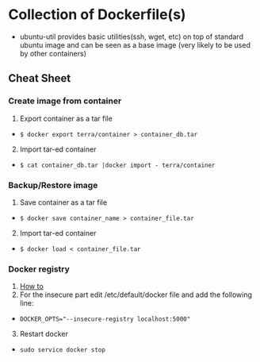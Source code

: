 # Collection of Dockerfile(s)

 - ubuntu-util provides basic utilities(ssh, wget, etc) on top of standard ubuntu image and can be seen as a base image (very likely to be used by other containers)

## Cheat Sheet

### Create image from container

1. Export container as a tar file
  - `$ docker export terra/container > container_db.tar`
2. Import tar-ed container
  - `$ cat container_db.tar |docker import - terra/container`

 ### Backup/Restore image

1. Save container as a tar file
  - `$ docker save container_name > container_file.tar`
2. Import tar-ed container
  - `$ docker load < container_file.tar` 
 
### Docker registry
 1. [How to](https://github.com/docker/distribution/blob/master/docs/deploying.md)
 2. For the insecure part edit /etc/default/docker file and add the following line:
  - `DOCKER_OPTS="--insecure-registry localhost:5000"`
 3. Restart docker
  - `sudo service docker stop`

